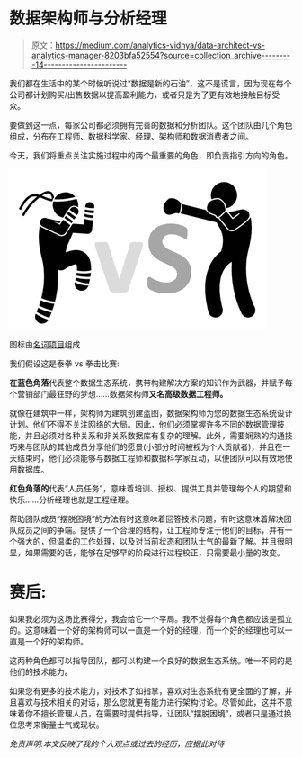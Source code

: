 # 数据架构师与分析经理

> 原文：<https://medium.com/analytics-vidhya/data-architect-vs-analytics-manager-8203bfa52554?source=collection_archive---------14----------------------->

我们都在生活中的某个时候听说过“数据是新的石油”，这不是谎言，因为现在每个公司都计划购买/出售数据以提高盈利能力，或者只是为了更有效地接触目标受众。

要做到这一点，每家公司都必须拥有完善的数据和分析团队。这个团队由几个角色组成，分布在工程师、数据科学家、经理、架构师和数据消费者之间。

今天，我们将重点关注实施过程中的两个最重要的角色，即负责指引方向的角色。

![](img/74102bd7666278d8b73a3980229e27e6.png)

图标由[名词项目](https://thenounproject.com)组成

我们假设这是泰拳 vs 拳击比赛:

**在蓝色角落**代表整个数据生态系统，携带构建解决方案的知识作为武器，并赋予每个营销部门最狂野的梦想……数据架构师**又名高级数据工程师。**

就像在建筑中一样，架构师为建筑创建蓝图，数据架构师为您的数据生态系统设计计划。他们不得不关注网络的大局。因此，他们必须掌握许多不同的数据管理技能，并且必须对各种关系和非关系数据库有复杂的理解。此外，需要娴熟的沟通技巧来与团队的其他成员分享他们的愿景(小部分时间被视为个人贡献者)，并且在一天结束时，他们必须能够与数据工程师和数据科学家互动，以便团队可以有效地使用数据库。

**红色角落的**代表“人员任务”，意味着培训、授权、提供工具并管理每个人的期望和快乐……分析经理也就是工程经理。

帮助团队成员“摆脱困境”的方法有时这意味着回答技术问题，有时这意味着解决团队成员之间的争端。提供了一个合理的结构，让工程师专注于他们的目标，并有一个强大的，但温柔的工作处理，以及对当前状态和团队士气的最新了解。并且很明显，如果需要的话，能够在足够早的阶段进行过程校正，只需要最小量的改变。

# **赛后:**

如果我必须为这场比赛得分，我会给它一个平局。我不觉得每个角色都应该是孤立的。这意味着一个好的架构师可以一直是一个好的经理，而一个好的经理也可以一直是一个好的架构师。

这两种角色都可以指导团队，都可以构建一个良好的数据生态系统。唯一不同的是他们的技术能力。

如果您有更多的技术能力，对技术了如指掌，喜欢对生态系统有更全面的了解，并且喜欢与技术相关的对话，那么您就更有能力进行架构讨论。尽管如此，这并不意味着你不擅长管理人员，在需要时提供指导，让团队“摆脱困境”，或者只是通过换位思考来衡量士气或现状。

*免责声明:本文反映了我的个人观点或过去的经历，应据此对待*